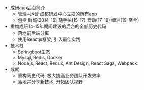 * 成研app后台简介
    - 管理+运营 成都研发中心立项的所有app
    - 包括 鲜城(2014-16) 随手拍(15-17) 爱动(17-19) 绿洲(19-至今)
* 重构成研14-15年期间建设的后台的全部历史代码
    - 落地前后端分离
    - 使用Reactjs框架, 引入最佳实践
* 技术栈
    - Springboot生态
    - Mysql, Redis, Docker
    - Nodejs, React, Redux, Ant Design, React Saga, Webpack
* 成就
    - 重构历史代码, 极大提高业务团队开发效率
    - 落地并分享新技术, 开拓团队视野
